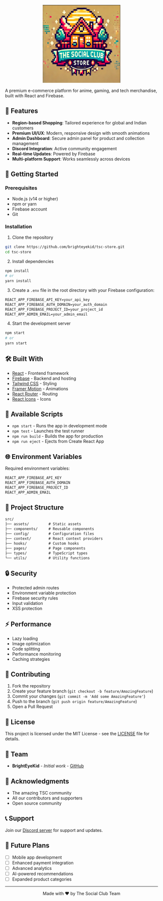 
<div align="center">
  <img src="public/favicon.ico" alt="TSC Store Logo" width="256" height="256" />
</div>

A premium e-commerce platform for anime, gaming, and tech merchandise, built with React and Firebase.

## 🌟 Features

- **Region-based Shopping**: Tailored experience for global and Indian customers
- **Premium UI/UX**: Modern, responsive design with smooth animations
- **Admin Dashboard**: Secure admin panel for product and collection management
- **Discord Integration**: Active community engagement
- **Real-time Updates**: Powered by Firebase
- **Multi-platform Support**: Works seamlessly across devices

## 🚀 Getting Started

### Prerequisites

- Node.js (v14 or higher)
- npm or yarn
- Firebase account
- Git

### Installation

1. Clone the repository
```bash
git clone https://github.com/brighteyekid/tsc-store.git
cd tsc-store
```

2. Install dependencies
```bash
npm install
# or
yarn install
```

3. Create a `.env` file in the root directory with your Firebase configuration:
```env
REACT_APP_FIREBASE_API_KEY=your_api_key
REACT_APP_FIREBASE_AUTH_DOMAIN=your_auth_domain
REACT_APP_FIREBASE_PROJECT_ID=your_project_id
REACT_APP_ADMIN_EMAIL=your_admin_email
```

4. Start the development server
```bash
npm start
# or
yarn start
```

## 🛠️ Built With

- [React](https://reactjs.org/) - Frontend framework
- [Firebase](https://firebase.google.com/) - Backend and hosting
- [Tailwind CSS](https://tailwindcss.com/) - Styling
- [Framer Motion](https://www.framer.com/motion/) - Animations
- [React Router](https://reactrouter.com/) - Routing
- [React Icons](https://react-icons.github.io/react-icons/) - Icons

## 📱 Available Scripts

- `npm start` - Runs the app in development mode
- `npm test` - Launches the test runner
- `npm run build` - Builds the app for production
- `npm run eject` - Ejects from Create React App

## 🌐 Environment Variables

Required environment variables:

```env
REACT_APP_FIREBASE_API_KEY
REACT_APP_FIREBASE_AUTH_DOMAIN
REACT_APP_FIREBASE_PROJECT_ID
REACT_APP_ADMIN_EMAIL
```

## 📂 Project Structure

```
src/
├── assets/         # Static assets
├── components/     # Reusable components
├── config/         # Configuration files
├── context/        # React context providers
├── hooks/          # Custom hooks
├── pages/          # Page components
├── types/          # TypeScript types
└── utils/          # Utility functions
```

## 🔒 Security

- Protected admin routes
- Environment variable protection
- Firebase security rules
- Input validation
- XSS protection

## ⚡ Performance

- Lazy loading
- Image optimization
- Code splitting
- Performance monitoring
- Caching strategies

## 🤝 Contributing

1. Fork the repository
2. Create your feature branch (`git checkout -b feature/AmazingFeature`)
3. Commit your changes (`git commit -m 'Add some AmazingFeature'`)
4. Push to the branch (`git push origin feature/AmazingFeature`)
5. Open a Pull Request

## 📄 License

This project is licensed under the MIT License - see the [LICENSE](LICENSE) file for details.

## 👥 Team

- **BrightEyeKid** - *Initial work* - [GitHub](https://github.com/brighteyekid)

## 🙏 Acknowledgments

- The amazing TSC community
- All our contributors and supporters
- Open source community

## 📞 Support

Join our [Discord server](https://discord.gg/sseNDMnxJt) for support and updates.

## 🔮 Future Plans

- [ ] Mobile app development
- [ ] Enhanced payment integration
- [ ] Advanced analytics
- [ ] AI-powered recommendations
- [ ] Expanded product categories

---

<p align="center">Made with ❤️ by The Social Club Team</p>


